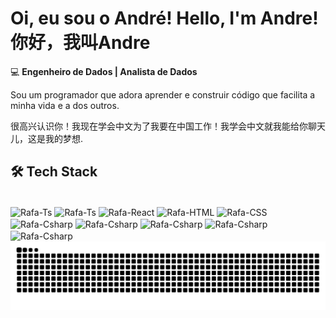 # Oi, eu sou o André! Hello, I'm Andre! 你好，我叫Andre

💻 **Engenheiro de Dados | Analista de Dados**  

Sou um programador que adora aprender e construir código que facilita a minha vida e a dos outros.

很高兴认识你！我现在学会中文为了我要在中国工作！我学会中文就我能给你聊天儿，这是我的梦想.

## 🛠 Tech Stack
<div style="display: inline_block"><br>
  <img align="center" alt="Rafa-Ts" height="30" width="40" src="https://cdn.jsdelivr.net/gh/devicons/devicon@latest/icons/postgresql/postgresql-original-wordmark.svg" />
  <img align="center" alt="Rafa-Ts" height="30" width="40" src="https://cdn.jsdelivr.net/gh/devicons/devicon@latest/icons/azuresqldatabase/azuresqldatabase-original.svg" />
  <img align="center" alt="Rafa-React" height="30" width="40" src="https://cdn.jsdelivr.net/gh/devicons/devicon@latest/icons/microsoftsqlserver/microsoftsqlserver-original.svg" />
  <img align="center" alt="Rafa-HTML" height="30" width="40" src="https://cdn.jsdelivr.net/gh/devicons/devicon@latest/icons/python/python-original.svg" />
  <img align="center" alt="Rafa-CSS" height="30" width="40" src="https://cdn.jsdelivr.net/gh/devicons/devicon@latest/icons/apacheairflow/apacheairflow-original.svg" />
  <img align="center" alt="Rafa-Csharp" height="30" width="40" src="https://cdn.jsdelivr.net/gh/devicons/devicon@latest/icons/azure/azure-original.svg" />
  <img align="center" alt="Rafa-Csharp" height="30" width="40" src="https://cdn.jsdelivr.net/gh/devicons/devicon@latest/icons/pandas/pandas-original.svg" />
  <img align="center" alt="Rafa-Csharp" height="30" width="40" src="https://cdn.jsdelivr.net/gh/devicons/devicon@latest/icons/git/git-original.svg" />
  <img align="center" alt="Rafa-Csharp" height="30" width="40" src="https://cdn.jsdelivr.net/gh/devicons/devicon@latest/icons/postman/postman-original.svg" />
  <img align="center" alt="Rafa-Csharp" height="30" width="40" src="https://cdn.jsdelivr.net/gh/devicons/devicon@latest/icons/linux/linux-original.svg" />
</div>

<picture>
  <source media="(prefers-color-scheme: dark)" srcset="https://raw.githubusercontent.com/Andregiloliveira/Andregiloliveira/output/github-contribution-grid-snake-dark.svg">
  <source media="(prefers-color-scheme: light)" srcset="https://raw.githubusercontent.com/Andregiloliveira/Andregiloliveira/output/github-contribution-grid-snake.svg">
  <img alt="github contribution grid snake animation" src="https://raw.githubusercontent.com/Andregiloliveira/Andregiloliveira/output/github-contribution-grid-snake.svg">
</picture>
